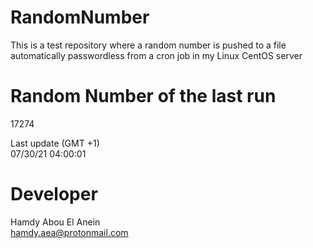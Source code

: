 # RandomNumber    
This is a test repository where a random number is pushed to a file automatically passwordless from a cron job in my Linux CentOS server    
# Random Number of the last run   
17274
      
Last update (GMT +1)    
07/30/21 04:00:01
# Developer    
Hamdy Abou El Anein   
hamdy.aea@protonmail.com
